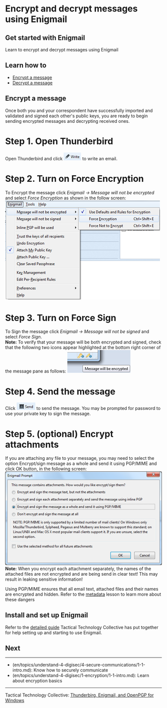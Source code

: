 # Encrypt and decrypt messages using Enigmail
## Get started with Enigmail

Learn to encrypt and decrypt messages using Enigmail



## Learn how to

 - [Encrypt a message](en/topics/tool-3-enigmail/2-encrypt-decrypt/3-1-learn.md)
 - [Decrypt a message](en/topics/tool-3-enigmail/2-encrypt-decrypt/3-2-learn.md)



## Encrypt a message

Once both you and your correspondent have successfully imported and validated and signed each other's public keys, you are ready to begin sending encrypted messages and decrypting received ones.
<br>
# Step 1. Open Thunderbird
Open Thunderbird and click ![thunderbird_81](thunderbird_81.png) to write an email.
<br>
# Step 2. Turn on Force Encryption
To Encrypt the message click *Enigmail -> Message will not be encrypted* and select *Force Encryption* as shown in the follow screen:
![thunderbird_84](thunderbird_84.png)
<br>

# Step 3. Turn on Force Sign
To Sign the message click *Enigmail -> Message will not be signed* and select *Force Sign*.
<br>
**Note:** To verify that your message will be both encrypted and signed, check that the following two icons appear highlighted at the bottom right corner of the message pane as follows:
![thunderbird_85](thunderbird_85.png)
<br>
# Step 4. Send the message
Click ![thunderbird_83](thunderbird_83.png) to send the message. You may be prompted for password to use your private key to sign the message.
<br>
# Step 5. (optional) Encrypt attachments
If you are attaching any file to your message, you may need to select the option Encrypt/sign message as a whole and send it using PGP/MIME and click OK button, in the following screen:
![thunderbird_86](thunderbird_86.png)
<br>
**Note:** When you encrypt each attachment separately, the names of the attached files are not encrypted and are being send in clear text! This may result in leaking sensitive information!
<br>

Using PGP/MIME ensures that all email text, attached files and their names are encrypted and hidden. Refer to the [metadata](en/topics/understand-4-digisec/3-metadata/1-1-intro.md) lesson to learn more about these dangers



## Install and set up Enigmail

Refer to the [detailed guide](https://securityinabox.org/en/guide/thunderbird/windows) Tactical Technology Collective has put together for help setting up and starting to use Enigmail.



## Next

---
- (en/topics/understand-4-digisec/4-secure-communications/1-1-intro.md):  Know how to securely communicate
- (en/topics/understand-4-digisec/1-encryption/1-1-intro.md): Learn about encryption basics
---
Tactical Technology Collective: [Thunderbirg, Enigmail, and OpenPGP for Windows](https://securityinabox.org/en/guide/thunderbird/windows)



